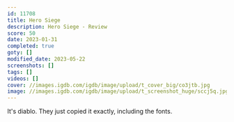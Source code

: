 ```yaml
---
id: 11708
title: Hero Siege
description: Hero Siege - Review
score: 50
date: 2023-01-31
completed: true
goty: []
modified_date: 2023-05-22
screenshots: []
tags: []
videos: []
cover: //images.igdb.com/igdb/image/upload/t_cover_big/co3jtb.jpg
image: //images.igdb.com/igdb/image/upload/t_screenshot_huge/sccj5q.jpg
---
```

It's diablo. They just copied it exactly, including the fonts.